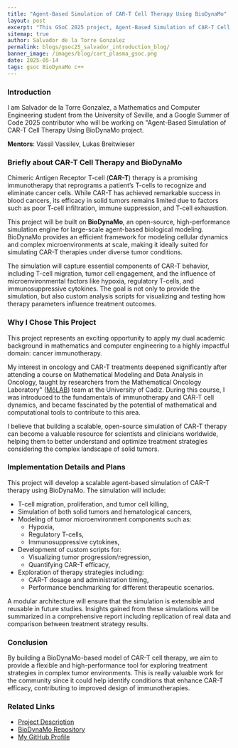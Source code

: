 ```yaml
---
title: "Agent-Based Simulation of CAR-T Cell Therapy Using BioDynaMo"
layout: post
excerpt: "This GSoC 2025 project, Agent-Based Simulation of CAR-T Cell Therapy, aims to develop a BioDynaMo-based model to simulate CAR-T cell dynamics and interactions. The goal is to provide researchers with a tool to evaluate therapy efficacy and identify strategies to enhance treatment outcomes."
sitemap: true
author: Salvador de la Torre Gonzalez
permalink: blogs/gsoc25_salvador_introduction_blog/
banner_image: /images/blog/cart_plasma_gsoc.png
date: 2025-05-14
tags: gsoc BioDynaMo c++
---
```


### Introduction

I am Salvador de la Torre Gonzalez, a Mathematics and Computer Engineering student from the University of Seville, and a Google Summer of Code 2025 contributor who will be working on "Agent-Based Simulation of CAR-T Cell Therapy Using BioDynaMo project.

**Mentors**: Vassil Vassilev, Lukas Breitwieser

### Briefly about CAR-T Cell Therapy and BioDynaMo

Chimeric Antigen Receptor T-cell (**CAR-T**) therapy is a promising immunotherapy that reprograms a patient’s T-cells to recognize and eliminate cancer cells. While CAR-T has achieved remarkable success in blood cancers, its efficacy in solid tumors remains limited due to factors such as poor T-cell infiltration, immune suppression, and T-cell exhaustion.

This project will be built on **BioDynaMo**, an open-source, high-performance simulation engine for large-scale agent-based biological modeling. BioDynaMo provides an efficient framework for modeling cellular dynamics and complex microenvironments at scale, making it ideally suited for simulating CAR-T therapies under diverse tumor conditions.

The simulation will capture essential components of CAR-T behavior, including T-cell migration, tumor cell engagement, and the influence 
of microenvironmental factors like hypoxia, regulatory T-cells, and immunosuppressive cytokines. The goal is not only to provide the simulation, but also custom analysis scripts for visualizing and testing how therapy parameters influence treatment outcomes.

### Why I Chose This Project

This project represents an exciting opportunity to apply my dual academic background in mathematics and computer engineering to a highly impactful domain: cancer immunotherapy.

My interest in oncology and CAR-T treatments deepened significantly after attending a course on Mathematical Modeling and Data Analysis in Oncology, taught by researchers from the Mathematical Oncology Laboratory" ([MôLAB](https://molab.es/)) team at the University of Cadiz. During this course, I was introduced to the fundamentals of immunotherapy and CAR-T cell dynamics, and became fascinated by the potential of mathematical and computational tools to contribute to this area.

I believe that building a scalable, open-source simulation of CAR-T therapy can become a valuable resource for scientists and clinicians worldwide, helping them to better understand and optimize treatment strategies considering the complex landscape of solid tumors. 

### Implementation Details and Plans

This project will develop a scalable agent-based simulation of CAR-T therapy using BioDynaMo. The simulation will include:

- T-cell migration, proliferation, and tumor cell killing,
- Simulation of both solid tumors and hematological cancers,
- Modeling of tumor microenvironment components such as:
  - Hypoxia,
  - Regulatory T-cells,
  - Immunosuppressive cytokines,
- Development of custom scripts for:
  - Visualizing tumor progression/regression,
  - Quantifying CAR-T efficacy,
- Exploration of therapy strategies including:
  - CAR-T dosage and administration timing,
  - Performance benchmarking for different therapeutic scenarios.

A modular architecture will ensure that the simulation is extensible and reusable in future studies. Insights gained from these simulations will be summarized in a comprehensive report including replication of real data and comparison between treatment strategy results.

### Conclusion

By building a BioDynaMo-based model of CAR-T cell therapy, we aim to provide a flexible and high-performance tool for exploring treatment strategies in complex tumor environments. This is really valuable work for the community since it could help identify conditions that enhance CAR-T efficacy, contributing to improved design of immunotherapies.


### Related Links

- [Project Description](https://hepsoftwarefoundation.org/gsoc/2025/proposal_BioDynamo-CART.html)
- [BioDynaMo Repository](https://github.com/BioDynaMo/biodynamo)
- [My GitHub Profile](https://github.com/salva24)